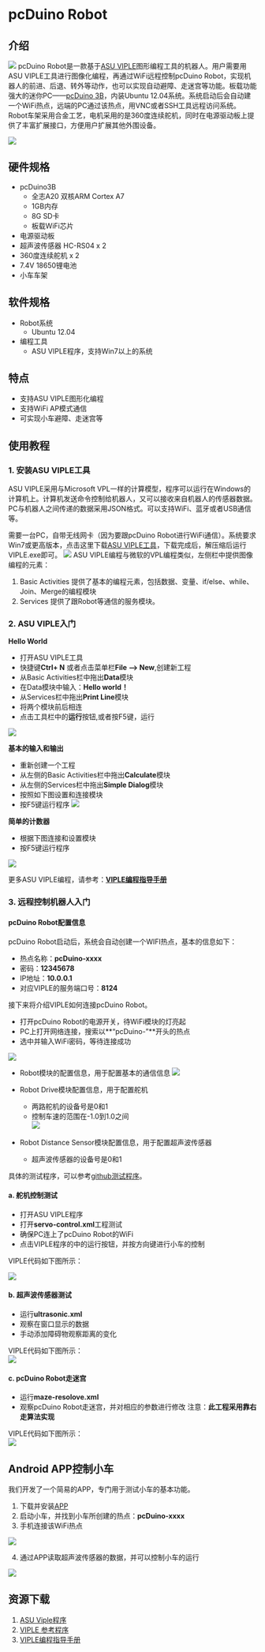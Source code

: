 # pcDuino Robot

## 介绍  
![](picture/0.png)
pcDuino Robot是一款基于[ASU VIPLE](http://venus.eas.asu.edu/WSRepository/VIPLE/)图形编程工具的机器人。用户需要用ASU VIPLE工具进行图像化编程，再通过WiFi远程控制pcDuino Robot，实现机器人的前进、后退、转外等动作，也可以实现自动避障、走迷宫等功能。板载功能强大的迷你PC——[pcDuino 3B](http://www.linksprite.com/linksprite-pcduino3/)，内装Ubuntu 12.04系统。系统启动后会自动建一个WiFi热点，远端的PC通过该热点，用VNC或者SSH工具远程访问系统。Robot⻋架采用合金工艺，电机采用的是360度连续舵机，同时在电源驱动板上提供了丰富扩展接口，方便用户扩展其他外围设备。

![](picture/robot.jpg)

## 硬件规格
- pcDuino3B
	- 全志A20 双核ARM Cortex A7
	- 1GB内存
	- 8G SD卡
	- 板载WiFi芯片
- 电源驱动板  
- 超声波传感器 HC-RS04 x 2  
- 360度连续舵机 x 2  
- 7.4V 18650锂电池
- 小车车架 

## 软件规格
* Robot系统
	* Ubuntu 12.04
* 编程工具
	* ASU VIPLE程序，支持Win7以上的系统

## 特点
* 支持ASU VIPLE图形化编程
* 支持WiFi AP模式通信
* 可实现小车避障、走迷宫等

## 使用教程

### 1. 安装ASU VIPLE工具
ASU VIPLE采用与Microsoft VPL一样的计算模型，程序可以运行在Windows的计算机上。计算机发送命令控制给机器人，又可以接收来自机器人的传感器数据。PC与机器人之间传递的数据采用JSON格式。可以支持WiFi、蓝牙或者USB通信等。

需要一台PC，自带无线网卡（因为要跟pcDuino Robot进行WiFi通信）。系统要求Win7或更高版本，点击这里下载[ASU VIPLE工具](https://s3.amazonaws.com/linksprite/robot/viple/ASP-VIPLE-3.2.2.zip)，下载完成后，解压缩后运行VIPLE.exe即可。
![](picture/viple.png)
ASU VIPLE编程与微软的VPL编程类似，左侧栏中提供图像编程的元素：
1. Basic Activities
提供了基本的编程元素，包括数据、变量、if/else、while、Join、Merge的编程模块
2. Services
提供了跟Robot等通信的服务模块。

### 2. ASU VIPLE入门
**Hello World**
* 打开ASU VIPLE工具
* 快捷键**Ctrl+ N** 或者点击菜单栏**File --> New**,创建新工程
* 从Basic Activities栏中拖出**Data**模块
* 在Data模块中输入：**Hello world！**
* 从Services栏中拖出**Print Line**模块
* 将两个模块前后相连
* 点击工具栏中的**运行**按钮,或者按F5键，运行

![](picture/hello.png)

**基本的输入和输出**
* 重新创建一个工程
* 从左侧的Basic Activities栏中拖出**Calculate**模块
* 从左侧的Services栏中拖出**Simple Dialog**模块
* 按照如下图设置和连接模块
* 按F5键运行程序
![](picture/IO.png)

**简单的计数器**
* 根据下图连接和设置模块
* 按F5键运行程序

![](picture/counter.png)

更多ASU VIPLE编程，请参考：**[VIPLE编程指导手册](https://s3.amazonaws.com/linksprite/robot/viple/IntroductionVIPLE.pdf)**

### 3. 远程控制机器人入门

#### pcDuino Robot配置信息

pcDuino Robot启动后，系统会自动创建一个WIFI热点，基本的信息如下：
* 热点名称：**pcDuino-xxxx**
* 密码：**12345678**
* IP地址：**10.0.0.1**
* 对应VIPLE的服务端口号：**8124**

接下来将介绍VIPLE如何连接pcDuino Robot。

* 打开pcDuino Robot的电源开关，待WiFi模块的灯亮起
* PC上打开网络连接，搜索以**“pcDuino-”**开头的热点
* 选中并输入WiFi密码，等待连接成功

![](picture/ap.jpg)

* Robot模块的配置信息，用于配置基本的通信信息
![](picture/robot-set.png)


* Robot Drive模块配置信息，用于配置舵机
	* 两路舵机的设备号是0和1
	* 控制车速的范围在-1.0到1.0之间 	
![](picture/drive.png)

* Robot Distance Sensor模块配置信息，用于配置超声波传感器
	* 超声波传感器的设备号是0和1


具体的测试程序，可以参考[github测试程序](https://github.com/YaoQ/pcDuinoRobot)。

#### a. 舵机控制测试 
* 打开ASU VIPLE程序
* 打开**servo-control.xml**工程测试 
* 确保PC连上了pcDuino Robot的WiFi  
* 点击VIPLE程序的中的运行按钮，并按方向键进行小车的控制  

VIPLE代码如下图所示：  

![](picture/2.png)  

#### b. 超声波传感器测试
* 运行**ultrasonic.xml**
* 观察在窗口显示的数据
* 手动添加障碍物观察距离的变化  

VIPLE代码如下图所示：  
![](picture/3.png)   

#### c. pcDuino Robot走迷宫
* 运行**maze-resolove.xml**
* 观察pcDuino Robot走迷宫，并对相应的参数进行修改
注意：**此工程采用靠右走算法实现**

VIPLE代码如下图所示：  
![](picture/4.png) 

## Android APP控制小车

我们开发了一个简易的APP，专门用于测试小车的基本功能。

1. 下载并安装[APP](https://github.com/YaoQ/pcDuinoRobot/tree/master/APP)
2. 启动小车，并找到小车所创建的热点：**pcDuino-xxxx**
3. 手机连接该WiFi热点

![](./picture/app1.png)

4. 通过APP读取超声波传感器的数据，并可以控制小车的运行

![](./picture/app2.png)


## 资源下载
1. [ASU Viple程序](https://s3.amazonaws.com/linksprite/robot/viple/ASP-VIPLE-3.2.2.zip)
2. [VIPLE 参考程序](https://github.com/YaoQ/pcDuinoRobot)
3. [VIPLE编程指导手册](https://s3.amazonaws.com/linksprite/robot/viple/IntroductionVIPLE.pdf)
